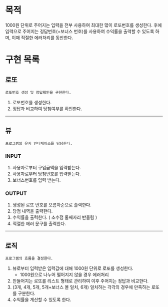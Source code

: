 # 목적

1000원 단위로 주어지는 입력을 전부 사용하여 최대한 많이 로또번호를 생성한다.
후에 입력으로 주어지는 정답번호(+보너스 번호)를 사용하여 수익률을 출력할 수 있도록 하며, 이때 적절한 에러처리를 동반한다.

# 구현 목록

## 로또
```
로또번호 생성 및 정답확인을 구현한다. 
```
1. 로또번호를 생성한다.
2. 정답과 비교하여 당첨여부를 확인한다.
---
## 뷰
```
프로그램의 유저 인터페이스를 담당한다.
```
### INPUT
1. 사용자로부터 구입금액을 입력받는다.
2. 사용자로부터 당첨번호를 입력받는다.
3. 보너스번호를 입력 받는다.
### OUTPUT
1. 생성된 로또 번호를 오름차순으로 출력한다.
2. 당첨 내역을 출력한다.
3. 수익률을 출력한다. ( 소수점 둘째자리 반올림 )
4. 적절한 에러 문구를 출력한다.
---

## 로직
```
프로그램의 흐름을 결정한다.
```
1. 뷰로부터 입력받은 입력값에 대해 1000원 단위로 로또를 생성한다. 
   - 1000원으로 나누어 떨어지지 않을 경우 에러처리
2. 만들어지는 로또를 리스트 형태로 관리하여 이후 주어지는 정답과 비교한다.
3. (3개, 4개, 5개, 5개+보너스 볼 일치, 6개) 일치하는 각각의 경우에 만족하는 로또를 구분한다.
4. 수익률을 계산할 수 있도록 한다. 
